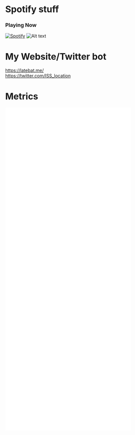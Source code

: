 # Spotify stuff

### Playing Now
[![Spotify](https://novatorem-nowplaying-gci8tq73u-latebat.vercel.app/api/spotify)](https://open.spotify.com/user/mkjyo7xct5potmndd6v9q5pbb) ![Alt text](https://spotify-recently-played-readme.vercel.app/api?user=mkjyo7xct5potmndd6v9q5pbb)

<script>
    var varImgToAutoRefresh = document.getElementById("img");
    var varImgSrc = varImgToAutoRefresh.src;
    setInterval(funcRefreshImage, 5000);

    function funcRefreshImage() {
      varImgToAutoRefresh.src = varImgSrc + "?time=" + new Date().getTime();
    }
  </script>


# My Website/Twitter bot
https://latebat.me/ <br>
https://twitter.com/ISS_location


# Metrics
![metrics](github-metrics.svg)

